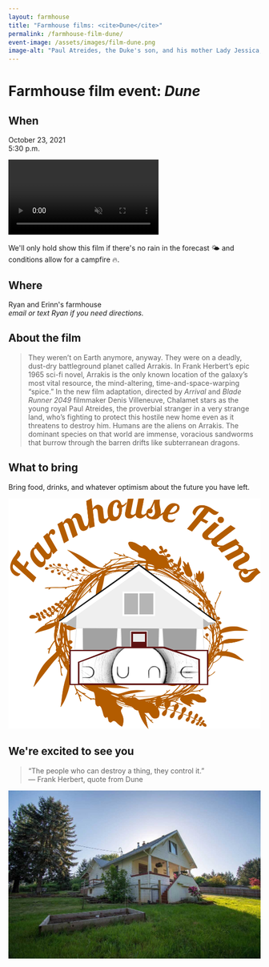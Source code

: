 ```yaml
---
layout: farmhouse
title: "Farmhouse films: <cite>Dune</cite>"
permalink: /farmhouse-film-dune/
event-image: /assets/images/film-dune.png
image-alt: "Paul Atreides, the Duke's son, and his mother Lady Jessica, Bene Gesserit look out at the horizon"
---
```


<h1>Farmhouse film event: <cite>Dune</cite></h1>

## When

October 23, 2021<br>
5:30 p.m.

<video class="full-vid" autoplay loop muted playsinline preload="true">
  <source src="{{ 'assets/images/dune-background.mp4' | relative_url }}#full" type="video/mp4">
</video>

We'll only hold show this film if there's no rain in the forecast 🌤️ and conditions allow for a campfire 🔥.

## Where
Ryan and Erinn's farmhouse
<br><em>email or text Ryan if you need directions.</em>

## About the film

> They weren’t on Earth anymore, anyway. They were on a deadly, dust-dry battleground planet called Arrakis. In Frank Herbert’s epic 1965 sci-fi novel, Arrakis is the only known location of the galaxy’s most vital resource, the mind-altering, time-and-space-warping “spice.” In the new film adaptation, directed by <cite>Arrival</cite> and <cite>Blade Runner 2049</cite> filmmaker Denis Villeneuve, Chalamet stars as the young royal Paul Atreides, the proverbial stranger in a very strange land, who’s fighting to protect this hostile new home even as it threatens to destroy him. Humans are the aliens on Arrakis. The dominant species on that world are immense, voracious sandworms that burrow through the barren drifts like subterranean dragons.

## What to bring
Bring food, drinks, and whatever optimism about the future you have left.

![The farmhouse logo, a botanical theme, with the logo for the dune film, which is the word dune with an eclipse logo](/assets/images/the-farmhouse-invite-dune.png)

## We're excited to see you

> “The people who can destroy a thing, they control it.”<br>
― Frank Herbert, quote from Dune 


![The Farmhouse in the gloaming](/assets/images/farmhouse.jpg)